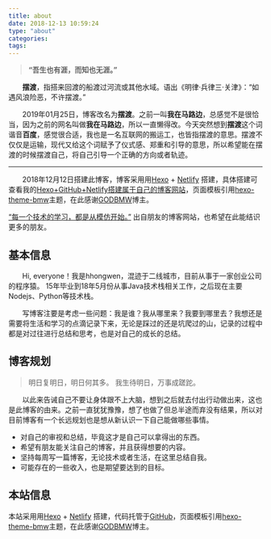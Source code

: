 ```yaml
---
title: about
date: 2018-12-13 10:59:24
type: "about"
categories:
tags:
---
```


> **“吾生也有涯，而知也无涯。”**

&#160; &#160; &#160; &#160;**摆渡**，指搭来回渡的船渡过河流或其他水域。语出《明律·兵律三·关津》：“如遇风浪险恶，不许摆渡。”

&#160; &#160; &#160; &#160;2019年01月25日，博客改名为**摆渡**。之前一叫**我在马路边**，总感觉不是很恰当，因为之前的网名叫做**我在马路边**，所以一直懒得改。今天突然想到**摆渡**这个词谐音**百度**，感觉很合适，我也是一名互联网的搬运工，也皆指摆渡的意思。摆渡不仅仅是运输，现代又给这个词赋予了仪式感、郑重和引导的意思，所以希望能在摆渡的时候摆渡自己，将自己引导一个正确的方向或者轨迹。

------

&#160; &#160; &#160; &#160;2018年12月12日搭建此博客，博客采用用[Hexo](https://hexo.io/zh-cn/) + [Netlify](https://www.netlify.com/) 搭建，具体搭建可查看我的[Hexo+GitHub+Netlify搭建属于自己的博客网站](/20181216/build-own-blog/)，页面模板引用[hexo-theme-bmw](https://godbmw.com/passages/2018-11-15-theme-bmw-docs-zh/)主题，在此感谢[GODBMW](https://godbmw.com/)博主。

[“每一个技术的学习，都是从模仿开始。”](https://www.loveinliuy.com/) 出自朋友的博客网站，也希望在此能结识更多的朋友。

## 基本信息

&#160; &#160; &#160; &#160;Hi, everyone！我是hhongwen，混迹于二线城市，目前从事于一家创业公司的程序猿。
15年毕业到18年5月份从事Java技术栈相关工作，之后现在主要Nodejs、Python等技术栈。

&#160; &#160; &#160; &#160;写博客注要是考虑一些问题：我是谁？我从哪里来？我要到哪里去？我想还是需要将生活和学习的点滴记录下来，无论是踩过的还是坑爬过的山，记录的过程中都是对过往进行总结和思考，也是对自己的成长的总结。

## 博客规划

>明日复明日，明日何其多。
我生待明日，万事成蹉跎。

&#160; &#160; &#160; &#160;以此来告诫自己不要让身体跟不上大脑，想到之后就去付出行动做出来，这也是此博客的由来。之前一直犹犹豫豫，想了也做了但总半途而弃没有结果，所以对目前博客有一个长远规划也是想从新认识一下自己能做哪些事情。

- 对自己的审视和总结，毕竟这才是自己可以拿得出的东西。
- 希望有朋友能关注自己的博客，并且获得想要的内容。
- 坚持每周写一篇博客，无论技术或者生活，在这里总结自我。
- 可能存在的一些收入，也是期望要达到的目标。


## 本站信息
本站采用用[Hexo](https://hexo.io/zh-cn/) + [Netlify](https://www.netlify.com/) 搭建，代码托管于[GitHub](https://github.com/HongwenHan/blog)，页面模板引用[hexo-theme-bmw](https://godbmw.com/passages/2018-11-15-theme-bmw-docs-zh/)主题，在此感谢[GODBMW](https://godbmw.com/)博主。
